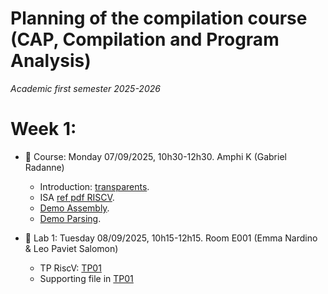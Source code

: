 # Planning of the compilation course (CAP, Compilation and Program Analysis)
_Academic first semester 2025-2026_

# Week 1:

- :book: Course: Monday 07/09/2025, 10h30-12h30. Amphi K (Gabriel Radanne)
  
  * Introduction: [transparents](course/cap_cours01_intro.pdf).
  * ISA [ref pdf RISCV](course/riscv_isa.pdf).
  * [Demo Assembly](course/demo20.s).
  * [Demo Parsing](course/ANTLRExamples.tar.xz).

- :hammer: Lab 1: Tuesday 08/09/2025, 10h15-12h15. Room E001 (Emma Nardino & Leo Paviet Salomon)

  * TP RiscV: [TP01](TP01/tp1.pdf)
  * Supporting file in [TP01](TP01/riscv)
